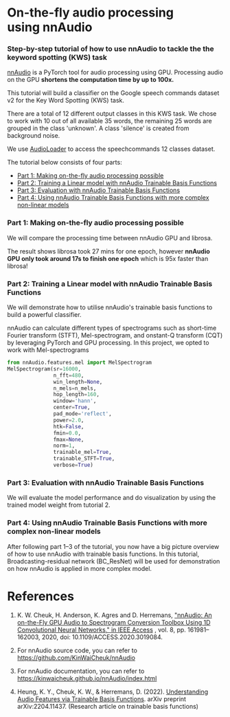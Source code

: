 # On-the-fly audio processing using nnAudio
### Step-by-step tutorial of how to use nnAudio to tackle the the keyword spotting (KWS) task


[nnAudio](https://ieeexplore.ieee.org/document/9174990) is a PyTorch tool for audio processing using GPU. Processing audio on the GPU **shortens the computation time by up to 100x.**

This tutorial will build a classifier on the Google speech commands dataset v2 for the Key Word Spotting (KWS) task.

There are a total of 12 different output classes in this KWS task. We chose to work with 10 out of all available 35 words, the remaining 25 words are grouped in the class 'unknown'. A class 'silence' is created from background noise.

We use [AudioLoader](https://github.com/KinWaiCheuk/AudioLoader) to access the speechcommands 12 classes dataset.

The tutorial below consists of four parts:
* [Part 1: Making on-the-fly audio processing possible](#Part-1:-Making-on-the-fly-audio-processing-possible)
* [Part 2: Training a Linear model with nnAudio Trainable Basis Functions](#Part-2:-Training-a-Linear-model-with-nnAudio-Trainable-Basis-Functions)
* [Part 3: Evaluation with nnAudio Trainable Basis Functions](#Part-3:-Evaluation-with-nnAudio-Trainable-Basis-Functions)
* [Part 4: Using nnAudio Trainable Basis Functions with more complex non-linear models](#Part-4:-Using-nnAudio-Trainable-Basis-Functions-with-more-complex-non-linear-models)

### Part 1: Making on-the-fly audio processing possible
We will compare the processing time between nnAudio GPU and librosa.

The result shows librosa took 27 mins for one epoch, however **nnAudio GPU only took around 17s to finish one epoch** which is 95x faster than librosa!

### Part 2: Training a Linear model with nnAudio Trainable Basis Functions
We will demonstrate how to utilise nnAudio's trainable basis functions to build a powerful classifier.

nnAudio can calculate different types of spectrograms such as short-time Fourier transform (STFT), Mel-spectrogram, and onstant-Q transform (CQT) by leveraging PyTorch and GPU processing. In this project, we opted to work with Mel-spectrograms


```python
from nnAudio.features.mel import MelSpectrogram
MelSpectrogram(sr=16000, 
               n_fft=480,
               win_length=None,
               n_mels=n_mels, 
               hop_length=160,
               window='hann',
               center=True,
               pad_mode='reflect',
               power=2.0,
               htk=False,
               fmin=0.0,
               fmax=None,
               norm=1,
               trainable_mel=True,
               trainable_STFT=True,
               verbose=True)
```

### Part 3: Evaluation with nnAudio Trainable Basis Functions
We will evaluate the model performance and do visualization by using the trained model weight from tutorial 2.

### Part 4: Using nnAudio Trainable Basis Functions with more complex non-linear models
After following part 1–3 of the tutorial, you now have a big picture overview of how to use nnAudio with trainable basis functions.
In this tutorial, Broadcasting-residual network (BC_ResNet) will be used for demonstration on how nnAudio is applied in more complex model.


# References
1. K. W. Cheuk, H. Anderson, K. Agres and D. Herremans, ["nnAudio: An on-the-Fly GPU Audio to Spectrogram Conversion Toolbox Using 1D Convolutional Neural Networks," in IEEE Access](https://ieeexplore.ieee.org/document/9174990) , vol. 8, pp. 161981–162003, 2020, doi: 10.1109/ACCESS.2020.3019084.

1. For nnAudio source code, you can refer to https://github.com/KinWaiCheuk/nnAudio

1. For nnAudio documentation, you can refer to https://kinwaicheuk.github.io/nnAudio/index.html

1. Heung, K. Y., Cheuk, K. W., & Herremans, D. (2022). [Understanding Audio Features via Trainable Basis Functions](https://arxiv.org/pdf/2204.11437.pdf). arXiv preprint arXiv:2204.11437. (Research article on trainable basis functions)







